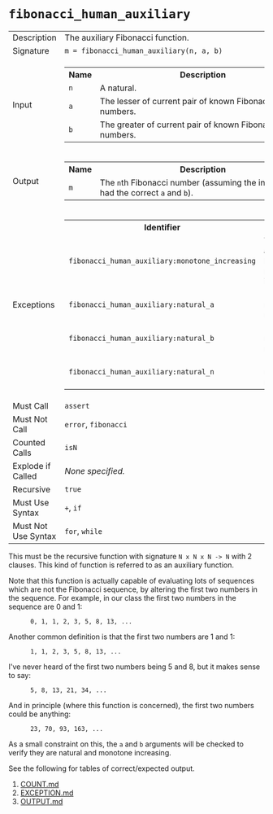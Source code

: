 
# `fibonacci_human_auxiliary`

<table><tr><td>Description</td><td>The auxiliary Fibonacci function.</td></tr><tr><td>Signature</td><td><code>m&nbsp;=&nbsp;fibonacci_human_auxiliary(n,&nbsp;a,&nbsp;b)</code></td></tr><tr><td>Input</td><td><table><tr><th>Name</th><th>Description</th></tr><tr><td><code>n</code></td><td>A natural.</td></tr><tr><td><code>a</code></td><td>The lesser of current pair of known Fibonacci numbers.</td></tr><tr><td><code>b</code></td><td>The greater of current pair of known Fibonacci numbers.</td></tr></table></td></tr><tr><td>Output</td><td><table><tr><th>Name</th><th>Description</th></tr><tr><td><code>m</code></td><td>The <code>n</code>th Fibonacci number (assuming the initial call had the correct <code>a</code> and <code>b</code>).</td></tr></table></td></tr><tr><td>Exceptions</td><td><table><tr><th>Identifier</th><th>Message</th></tr><tr><td><code>fibonacci_human_auxiliary:monotone_increasing</code></td><td>The pair <code>a</code> and <code>b</code> must be monotone increasing.</td></tr><tr><td><code>fibonacci_human_auxiliary:natural_a</code></td><td>Input <code>a</code> must be natural.</td></tr><tr><td><code>fibonacci_human_auxiliary:natural_b</code></td><td>Input <code>b</code> must be natural.</td></tr><tr><td><code>fibonacci_human_auxiliary:natural_n</code></td><td>Input <code>n</code> must be natural.</td></tr></table></td></tr><tr><td>Must Call</td><td><code>assert</code></td></tr><tr><td>Must Not Call</td><td><code>error</code>, <code>fibonacci</code></td></tr><tr><td>Counted Calls</td><td><code>isN</code></td></tr><tr><td>Explode if Called</td><td><em>None specified.</em></td></tr><tr><td>Recursive</td><td><code>true</code></td></tr><tr><td>Must Use Syntax</td><td><code>+</code>, <code>if</code></td></tr><tr><td>Must Not Use Syntax</td><td><code>for</code>, <code>while</code></td></tr></table>

This must be the recursive function with signature `N x N x N -> N` with 2 clauses.
This kind of function is referred to as an auxiliary function.

Note that this function is actually capable of evaluating lots of sequences
which are not the Fibonacci sequence, by altering the first two numbers in the sequence.
For example, in our class the first two numbers in the sequence are 0 and 1:

```
      0, 1, 1, 2, 3, 5, 8, 13, ...
```

Another common definition is that the first two numbers are 1 and 1:

```
      1, 1, 2, 3, 5, 8, 13, ...
```

I've never heard of the first two numbers being 5 and 8, but it makes sense to say:

```
      5, 8, 13, 21, 34, ...
```

And in principle (where this function is concerned), the first two numbers could be anything:

```
      23, 70, 93, 163, ...
```

As a small constraint on this, the `a` and `b` arguments will be checked to verify they are natural and monotone increasing.

See the following for tables of correct/expected output.

1. [COUNT.md](COUNT.md)
1. [EXCEPTION.md](EXCEPTION.md)
1. [OUTPUT.md](OUTPUT.md)


